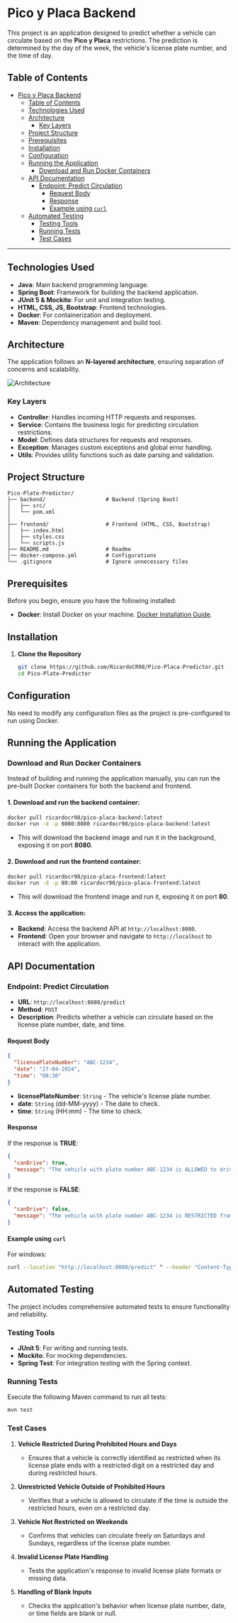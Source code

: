 # Pico y Placa Backend

This project is an application designed to predict whether a vehicle can circulate based on the **Pico y Placa** restrictions. The prediction is determined by the day of the week, the vehicle's license plate number, and the time of day.

## Table of Contents

- [Pico y Placa Backend](#pico-y-placa-backend)
  - [Table of Contents](#table-of-contents)
  - [Technologies Used](#technologies-used)
  - [Architecture](#architecture)
    - [Key Layers](#key-layers)
  - [Project Structure](#project-structure)
  - [Prerequisites](#prerequisites)
  - [Installation](#installation)
  - [Configuration](#configuration)
  - [Running the Application](#running-the-application)
    - [Download and Run Docker Containers](#download-and-run-docker-containers)
  - [API Documentation](#api-documentation)
    - [Endpoint: Predict Circulation](#endpoint-predict-circulation)
      - [Request Body](#request-body)
      - [Response](#response)
      - [Example using `curl`](#example-using-curl)
  - [Automated Testing](#automated-testing)
    - [Testing Tools](#testing-tools)
    - [Running Tests](#running-tests)
    - [Test Cases](#test-cases)

---

## Technologies Used

- **Java**: Main backend programming language.
- **Spring Boot**: Framework for building the backend application.
- **JUnit 5 & Mockito**: For unit and integration testing.
- **HTML, CSS, JS, Bootstrap**: Frontend technologies.
- **Docker**: For containerization and deployment.
- **Maven**: Dependency management and build tool.

## Architecture

The application follows an **N-layered architecture**, ensuring separation of concerns and scalability.

![Architecture](https://github.com/user-attachments/assets/5330ef5c-7121-400b-9f0e-b164182ee75d)

### Key Layers

- **Controller**: Handles incoming HTTP requests and responses.
- **Service**: Contains the business logic for predicting circulation restrictions.
- **Model**: Defines data structures for requests and responses.
- **Exception**: Manages custom exceptions and global error handling.
- **Utils**: Provides utility functions such as date parsing and validation.

## Project Structure

```
Pico-Plate-Predictor/
├── backend/                   # Backend (Spring Boot)
│   ├── src/
│   └── pom.xml
│
├── frontend/                  # Frontend (HTML, CSS, Bootstrap)
│   ├── index.html
│   ├── styles.css
│   └── scripts.js
├── README.md                  # Readme
│── docker-compose.yml         # Configurations
└── .gitignore                 # Ignore unnecessary files
```

## Prerequisites

Before you begin, ensure you have the following installed:

- **Docker**: Install Docker on your machine. [Docker Installation Guide](https://docs.docker.com/get-docker/).

## Installation

1. **Clone the Repository**

   ```bash
   git clone https://github.com/RicardoCR98/Pico-Placa-Predictor.git
   cd Pico-Plate-Predictor
   ```

## Configuration

No need to modify any configuration files as the project is pre-configured to run using Docker.

## Running the Application

### Download and Run Docker Containers

Instead of building and running the application manually, you can run the pre-built Docker containers for both the backend and frontend.

#### 1. **Download and run the backend container**:

   ```bash
   docker pull ricardocr98/pico-placa-backend:latest
   docker run -d -p 8080:8080 ricardocr98/pico-placa-backend:latest
   ```

   - This will download the backend image and run it in the background, exposing it on port **8080**.

#### 2. **Download and run the frontend container**:

   ```bash
   docker pull ricardocr98/pico-placa-frontend:latest
   docker run -d -p 80:80 ricardocr98/pico-placa-frontend:latest
   ```

   - This will download the frontend image and run it, exposing it on port **80**.

#### 3. **Access the application**:

   - **Backend**: Access the backend API at `http://localhost:8080`.
   - **Frontend**: Open your browser and navigate to `http://localhost` to interact with the application.

## API Documentation

### Endpoint: Predict Circulation

- **URL**: `http://localhost:8080/predict`
- **Method**: `POST`
- **Description**: Predicts whether a vehicle can circulate based on the license plate number, date, and time.

#### Request Body

```json
{
  "licensePlateNumber": "ABC-1234",
  "date": "27-04-2024",
  "time": "08:30"
}
```

- **licensePlateNumber**: `String` - The vehicle's license plate number.
- **date**: `String` (dd-MM-yyyy) - The date to check.
- **time**: `String` (HH:mm) - The time to check.

#### Response

If the response is **TRUE**:
```json
{
  "canDrive": true,
  "message": "The vehicle with plate number ABC-1234 is ALLOWED to drive on SATURDAY at 08:30."
}
```

If the response is **FALSE**:
```json
{
  "canDrive": false,
  "message": "The vehicle with plate number ABC-1234 is RESTRICTED from driving on 27-04-2024 at 08:30."
}
```

#### Example using `curl`
For windows:

```bash
curl --location "http://localhost:8080/predict" ^ --header "Content-Type: application/json" ^ --data "{\"licensePlateNumber\":\"PBM-1233\", \"date\":\"17-09-2024\", \"time\":\"07:38\"}"
```

## Automated Testing

The project includes comprehensive automated tests to ensure functionality and reliability.

### Testing Tools

- **JUnit 5**: For writing and running tests.
- **Mockito**: For mocking dependencies.
- **Spring Test**: For integration testing with the Spring context.

### Running Tests

Execute the following Maven command to run all tests:

```bash
mvn test
```

### Test Cases

1. **Vehicle Restricted During Prohibited Hours and Days**
    - Ensures that a vehicle is correctly identified as restricted when its license plate ends with a restricted digit on a restricted day and during restricted hours.

2. **Unrestricted Vehicle Outside of Prohibited Hours**
    - Verifies that a vehicle is allowed to circulate if the time is outside the restricted hours, even on a restricted day.

3. **Vehicle Not Restricted on Weekends**
    - Confirms that vehicles can circulate freely on Saturdays and Sundays, regardless of the license plate number.

4. **Invalid License Plate Handling**
    - Tests the application's response to invalid license plate formats or missing data.

5. **Handling of Blank Inputs**
    - Checks the application's behavior when license plate number, date, or time fields are blank or null.
